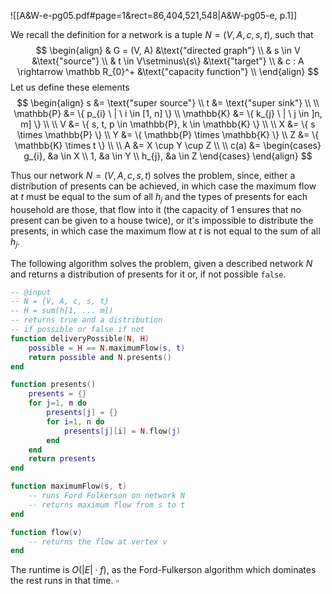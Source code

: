
![[A&W-e-pg05.pdf#page=1&rect=86,404,521,548|A&W-pg05-e, p.1]]

We recall the definition for a network is a tuple $N = (V, A, c, s, t)$, such that
$$
\begin{align}
& G = (V, A) &\text{"directed graph"} \\
& s \in V &\text{"source"} \\
& t \in V\setminus\{s\} &\text{"target"} \\
& c : A \rightarrow \mathbb R_{0}^+ &\text{"capacity function"} \\
\end{align}
$$
Let us define these elements
$$
\begin{align}
s &= \text{"super source"} \\
t &= \text{"super sink"} \\
 \\
\mathbb{P} &= \{ p_{i} \ | \ i \in [1, n] \} \\
\mathbb{K} &= \{ k_{j} \ | \ j \in ]n, m] \} \\
\\
V &= \{ s, t, p \in \mathbb{P}, k \in \mathbb{K} \} \\
\\
X &= \{ s \times \mathbb{P} \} \\
Y &= \{ \mathbb{P} \times \mathbb{K} \} \\
Z &= \{ \mathbb{K} \times t \} \\
 \\
A &= X \cup Y \cup Z \\
 \\
c(a) &= \begin{cases}
g_{i}, &a \in X \\
1, &a \in Y \\
h_{j}, &a \in Z
\end{cases}
\end{align}
$$

Thus our network $N=(V, A, c, s, t)$ solves the problem, since, either a distribution of presents can be achieved, in which case the maximum flow at $t$ must be equal to the sum of all $h_j$ and the types of presents for each household are those, that flow into it (the capacity of 1 ensures that no present can be given to a house twice), or it's impossible to distribute the presents, in which case the maximum flow at $t$ is not equal to the sum of all $h_j$.

<div class="page-break" style="page-break-before: always;"></div>

The following algorithm solves the problem, given a described network $N$ and returns a distribution of presents for it or, if not possible `false`.

```lua
-- @input
-- N = {V, A, c, s, t}
-- H = sum(h[1, ... m])
-- returns true and a distribution
-- if possible or false if not
function deliveryPossible(N, H)
	possible = H == N.maximumFlow(s, t)
	return possible and N.presents()
end

function presents()
	presents = {}
	for j=1, m do
		presents[j] = {}
		for i=1, n do
			presents[j][i] = N.flow(j)
		end
	end
	return presents
end

function maximumFlow(s, t)
	-- runs Ford Fulkerson on network N
	-- returns maximum flow from s to t
end

function flow(v)
	-- returns the flow at vertex v
end
```

The runtime is $O(|E|\cdot f)$, as the Ford-Fulkerson algorithm which dominates the rest runs in that time.
$\square$
